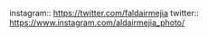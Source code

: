 instagram:: https://twitter.com/faldairmejia
twitter:: https://www.instagram.com/aldairmejia_photo/
